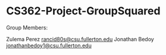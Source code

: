 # CS362-Project-GroupSquared

Group Members:

Zulema Perez rancid80s@csu.fullerton.edu
Jonathan Bedoy jonathanbedoy1@csu.fullerton.edu

